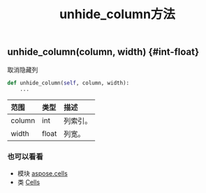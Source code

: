 ﻿---
title: unhide_column方法
second_title: Aspose.Cells for Python via .NET API 参考资料
description:
type: docs
weight: 970
url: /zh/python-net/aspose.cells/cells/unhide_column/
is_root: false
---
##  unhide_column(column, width) {#int-float}
取消隐藏列



```python
def unhide_column(self, column, width):
    ...
```


|范围|类型|描述|
| :- | :- | :- |
| column | int |列索引。|
| width | float |列宽。|



### 也可以看看
* 模块 [aspose.cells](../../)
* 类 [Cells](/cells/zh/python-net/aspose.cells/cells)

